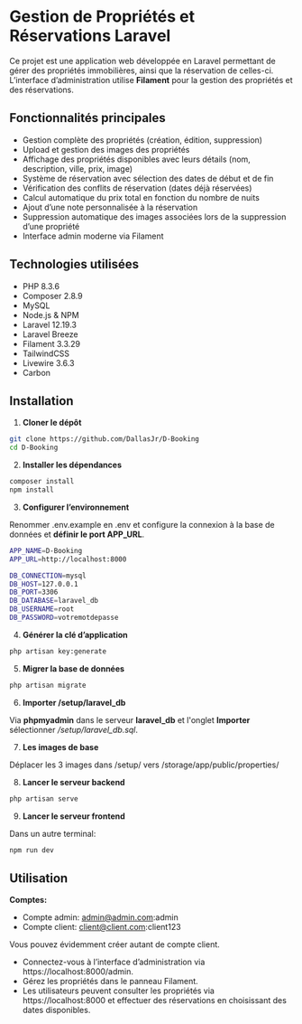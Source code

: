 # Gestion de Propriétés et Réservations Laravel

Ce projet est une application web développée en Laravel permettant de gérer des propriétés immobilières, ainsi que la réservation de celles-ci. L’interface d’administration utilise **Filament** pour la gestion des propriétés et des réservations.

## Fonctionnalités principales

- Gestion complète des propriétés (création, édition, suppression)
- Upload et gestion des images des propriétés
- Affichage des propriétés disponibles avec leurs détails (nom, description, ville, prix, image)
- Système de réservation avec sélection des dates de début et de fin
- Vérification des conflits de réservation (dates déjà réservées)
- Calcul automatique du prix total en fonction du nombre de nuits
- Ajout d’une note personnalisée à la réservation
- Suppression automatique des images associées lors de la suppression d’une propriété
- Interface admin moderne via Filament

## Technologies utilisées

- PHP 8.3.6
- Composer 2.8.9
- MySQL
- Node.js & NPM
- Laravel 12.19.3
- Laravel Breeze
- Filament 3.3.29
- TailwindCSS
- Livewire 3.6.3
- Carbon

## Installation

1. **Cloner le dépôt**

```bash
git clone https://github.com/DallasJr/D-Booking
cd D-Booking
```

2. **Installer les dépendances**

```bash
composer install
npm install
```

3. **Configurer l’environnement**

Renommer .env.example en .env et configure la connexion à la base de données et **définir le port APP_URL**.
```bash
APP_NAME=D-Booking
APP_URL=http://localhost:8000

DB_CONNECTION=mysql
DB_HOST=127.0.0.1
DB_PORT=3306
DB_DATABASE=laravel_db
DB_USERNAME=root
DB_PASSWORD=votremotdepasse
```

4. **Générer la clé d’application**

```bash
php artisan key:generate
```

5. **Migrer la base de données**

```bash
php artisan migrate
```

6. **Importer /setup/laravel_db**

Via **phpmyadmin** dans le serveur **laravel_db** et l'onglet **Importer** sélectionner */setup/laravel_db.sql*.


7. **Les images de base**

Déplacer les 3 images dans /setup/ vers /storage/app/public/properties/

8. **Lancer le serveur backend**

```bash
php artisan serve
```

9. **Lancer le serveur frontend**

Dans un autre terminal:

```bash
npm run dev
```

## Utilisation

**Comptes:**

- Compte admin: admin@admin.com:admin
- Compte client: client@client.com:client123

Vous pouvez évidemment créer autant de compte client.

- Connectez-vous à l’interface d’administration via https://localhost:8000/admin.
- Gérez les propriétés dans le panneau Filament.
- Les utilisateurs peuvent consulter les propriétés via https://localhost:8000 et effectuer des réservations en choisissant des dates disponibles.

